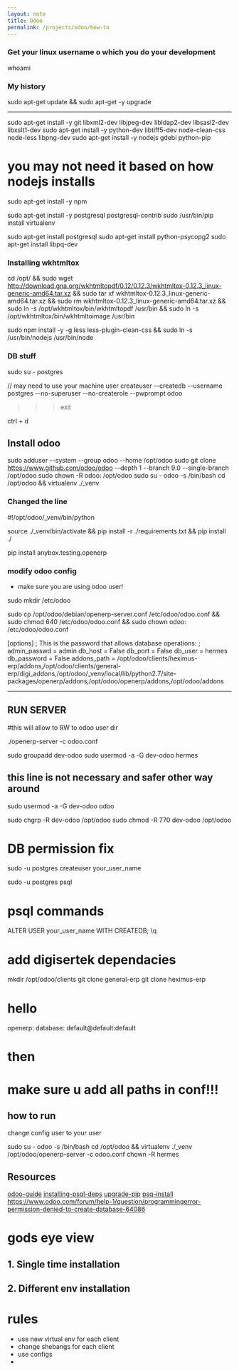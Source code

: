 ```yaml
---
layout: note
title: Odoo
permalink: /projects/odoo/how-to
---
```



### Get your linux username o which you do your development
whoami



### My history

sudo apt-get update &&
sudo apt-get -y upgrade

----

sudo apt-get install -y git libxml2-dev libjpeg-dev libldap2-dev libsasl2-dev libxslt1-dev
sudo apt-get install -y python-dev libtiff5-dev node-clean-css node-less libpng-dev
sudo apt-get install -y nodejs gdebi python-pip
# you may not need it based on how nodejs installs
sudo apt-get install -y npm


sudo apt-get install -y postgresql postgresql-contrib
sudo /usr/bin/pip install virtualenv

sudo apt-get install postgresql
sudo apt-get install python-psycopg2
sudo apt-get install libpq-dev





### Installing wkhtmltox

cd /opt/ &&
sudo wget http://download.gna.org/wkhtmltopdf/0.12/0.12.3/wkhtmltox-0.12.3_linux-generic-amd64.tar.xz &&
sudo tar xf wkhtmltox-0.12.3_linux-generic-amd64.tar.xz &&
sudo rm wkhtmltox-0.12.3_linux-generic-amd64.tar.xz &&
sudo ln -s /opt/wkhtmltox/bin/wkhtmltopdf /usr/bin &&
sudo ln -s /opt/wkhtmltox/bin/wkhtmltoimage /usr/bin


sudo npm install -y -g less less-plugin-clean-css &&
sudo ln -s /usr/bin/nodejs /usr/bin/node


### DB stuff

sudo su - postgres

// may need to use your machine user
createuser --createdb --username postgres --no-superuser --no-createrole --pwprompt odoo
>>> <You epic password>
>>> exit
ctrl + d

## Install odoo

sudo adduser --system --group odoo --home /opt/odoo
sudo git clone https://www.github.com/odoo/odoo --depth 1 --branch 9.0 --single-branch /opt/odoo
sudo chown -R odoo: /opt/odoo
sudo su - odoo -s /bin/bash
cd /opt/odoo &&
virtualenv ./_venv

### Changed the line

#!/opt/odoo/_venv/bin/python

source ./_venv/bin/activate &&
pip install -r ./requirements.txt &&
pip install ./

pip install anybox.testing.openerp

### modify odoo config

- make sure you are using odoo user!

sudo mkdir /etc/odoo

sudo cp /opt/odoo/debian/openerp-server.conf /etc/odoo/odoo.conf &&
sudo chmod 640 /etc/odoo/odoo.conf &&
sudo chown odoo: /etc/odoo/odoo.conf


[options]
; This is the password that allows database operations:
; admin_passwd = admin
db_host = False
db_port = False
db_user = hermes
db_password = False
addons_path = /opt/odoo/clients/heximus-erp/addons,/opt/odoo/clients/general-erp/digi_addons,/opt/odoo/_venv/local/lib/python2.7/site-packages/openerp/addons,/opt/odoo/openerp/addons,/opt/odoo/addons


-----

## RUN SERVER

#this will allow to RW to odoo user dir

./openerp-server -c odoo.conf

sudo groupadd dev-odoo
sudo usermod -a -G dev-odoo hermes

## this line is not necessary and safer other way around
sudo usermod -a -G dev-odoo odoo

sudo chgrp -R dev-odoo /opt/odoo
sudo chmod -R 770 dev-odoo /opt/odoo

# DB permission fix

sudo -u postgres createuser your_user_name

sudo -u postgres psql

# psql commands

ALTER USER your_user_name WITH CREATEDB;
\q

# add digisertek dependacies
mkdir /opt/odoo/clients
git clone general-erp
git clone heximus-erp

# hello

openerp: database: default@default:default

# then
# make sure u add all paths in conf!!!

## how to run

change config user to your user

sudo su - odoo -s /bin/bash
cd /opt/odoo &&
virtualenv ./_venv
/opt/odoo/openerp-server -c odoo.conf
chown -R hermes


## Resources

[odoo-guide](https://blog.laslabs.com/2015/12/installing-odoo-9-from-source-ubuntu/)
[installing-psql-deps](http://stackoverflow.com/questions/28253681/you-need-to-install-postgresql-server-dev-x-y-for-building-a-server-side-extensi)
[upgrade-pip](http://stackoverflow.com/questions/15221473/how-do-i-update-pip-itself-from-inside-my-virtual-environment)
[psq-install](https://www.digitalocean.com/community/tutorials/how-to-install-and-use-postgresql-on-ubuntu-16-04)
https://www.odoo.com/forum/help-1/question/programmingerror-permission-denied-to-create-database-64086



# gods eye view

## 1. Single time installation

## 2. Different env installation

# rules
- use new virtual env for each client
- change shebangs for each client
- use configs
-
